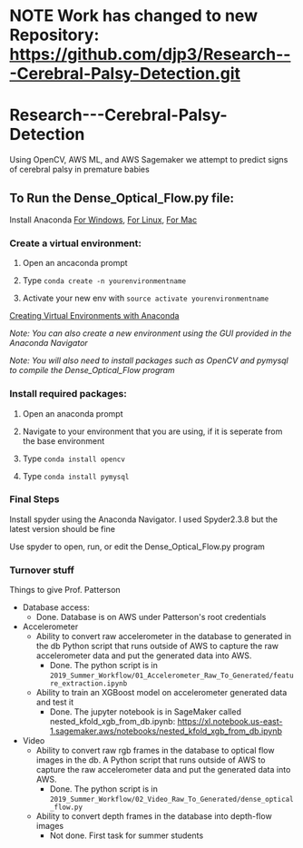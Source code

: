 # NOTE Work has changed to new Repository: https://github.com/djp3/Research---Cerebral-Palsy-Detection.git

# Research---Cerebral-Palsy-Detection
Using OpenCV, AWS ML, and AWS Sagemaker we attempt to predict signs of cerebral palsy in premature babies


## To Run the Dense_Optical_Flow.py file:

Install Anaconda [For Windows](https://docs.anaconda.com/anaconda/install/windows/),
                 [For Linux](https://docs.anaconda.com/anaconda/install/linux/),
                 [For Mac](https://docs.anaconda.com/anaconda/install/mac-os/)

### Create a virtual environment:

1. Open an ancaconda prompt
		
2. Type `conda create -n yourenvironmentname`
		
3. Activate your new env with `source activate yourenvironmentname`

[Creating Virtual Environments with Anaconda](https://uoa-eresearch.github.io/eresearch-cookbook/recipe/2014/11/20/conda/)

*Note: You can also create a new environment using the GUI provided in the Anaconda Navigator*

*Note: You will also need to install packages such as OpenCV and pymysql to compile the Dense_Optical_Flow program*

### Install required packages:
1. Open an anaconda prompt

2. Navigate to your environment that you are using, if it is seperate from the base environment

3. Type `conda install opencv`

4. Type `conda install pymysql`


### Final Steps

Install spyder using the Anaconda Navigator. I used Spyder2.3.8 but the latest version should be fine

Use spyder to open, run, or edit the Dense_Optical_Flow.py program

### Turnover stuff

Things to give Prof. Patterson

* Database access:
	* Done. Database is on AWS under Patterson's root credentials
* Accelerometer
	* Ability to convert raw accelerometer in the database to generated in the db Python script that runs outside of AWS to capture the raw accelerometer data and put the generated data into AWS.
		* Done. The python script is in `2019_Summer_Workflow/01_Accelerometer_Raw_To_Generated/feature_extraction.ipynb`
	* Ability to train an XGBoost model on accelerometer generated data and test it 
		* Done.  The jupyter notebook is in SageMaker called nested_kfold_xgb_from_db.ipynb: https://xl.notebook.us-east-1.sagemaker.aws/notebooks/nested_kfold_xgb_from_db.ipynb
* Video	
	* Ability to convert raw rgb frames in the database to optical flow images in the db.  A Python script that runs outside of AWS to capture the raw accelerometer data and put the generated data into AWS.
		* Done. The python script is in `2019_Summer_Workflow/02_Video_Raw_To_Generated/dense_optical_flow.py`
	* Ability to convert depth frames in the database into depth-flow images
		* Not done.  First task for summer students


		
